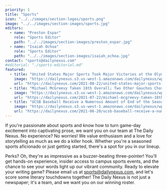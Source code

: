 ```yaml
---
priority: 1
title: "Sports"
icon: "../../images/section-logos/sports.png"
image: "../../images/section-images/sports.jpg"
editors:
  - name: "Preston Espar"
    role: "Sports Editor"
    path: "../../images/section-images/preston_espar.jpg"
  - name: "Isaiah Ochoa"
    role: "Sports Editor"
    path: "../../images/section-images/isaiah_ochoa.jpg"
contact: "sports@dailynexus.com"
#editorial: "./sports-editorial.md"
featured:
  - title: "United States Major Sports Took Major Victories at the Olympics"
    image: "https://dailynexus.s3.us-west-1.amazonaws.com/dailynexus/wp-content/uploads/2021/08/22111707/usolyimpicmedal.png"
    url: "https://dailynexus.com/2021-08-22/united-states-major-sports-took-major-victories-at-the-olympics/"
  - title: "Michael McGreevy Taken 18th Overall; Two Other Gauchos Chosen in MLB Draft"
    image: "https://dailynexus.s3.us-west-1.amazonaws.com/dailynexus/wp-content/uploads/2021/07/18191244/Baseball_v_Sta_Clara_McGreevy_007-scaled-1-1-1536x1044.jpg"
    url: "https://dailynexus.com/2021-07-22/michael-mcgreevy-taken-18th-overall-two-other-gauchos-chosen-in-mlb-draft/"
  - title: "UCSB Baseball Receive a Numerous Amount of End of the Season Awards"
    image: "https://dailynexus.s3.us-west-1.amazonaws.com/dailynexus/wp-content/uploads/2016/05/2016.05.26_StephenManga_Baseball-web-768x512.jpg"
    url: "https://dailynexus.com/2021-06-20/ucsb-baseball-receive-a-numerous-amount-of-end-of-the-season-awards/"
---
```


If you're passionate about sports and know how to turn game-day excitement into captivating prose, we want you on our team at The Daily Nexus. No experience? No worries! We value enthusiasm and a love for storytelling as much as we do a killer hook. Whether you're a seasoned sports aficionado or just getting started, there's a spot for you in our lineup.

Perks? Oh, they're as impressive as a buzzer-beating three-pointer! You'll get hands-on experience, insider access to campus sports events, and the chance to see your words light up our vibrant community. Ready to elevate your writing game? Please email us at [sports@dailynexus.com](mailto:sports@dailynexus.com), and let's score some literary touchdowns together! The Daily Nexus is not just a newspaper; it's a team, and we want you on our winning roster.